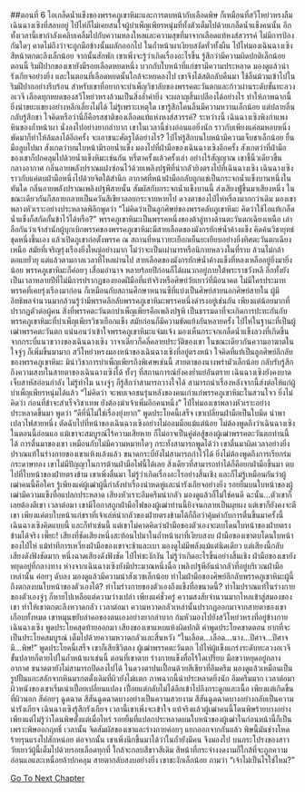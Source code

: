 ##ตอนที่ 6 ไอเกล็ดน้ำแข็งของพรรคภูเขาหิมะและการตบหน้ากับเลือดพิษ
ก็เหมือนที่สวีโหย่วหรงลืมเฉินฉางเซิงที่สลบอยู่ ไป๋ไห่ก็ไม่เคยสนใจผู้บำเพ็ญเพียรหนุ่มที่ทั้งตัวเต็มไปด้วยเกล็ดน้ำแข็งคนนั้น อีกทั้งเวลานี้เขากำลังเคลิบเคลิ้มไปกับความหลงใหลและความสุขที่มาจากเลือดแท้หงส์สวรรค์ ไม่มีการป้องกันใดๆ คาดไม่ถึงว่าจะถูกมือข้างนั้นผลักออกไป
ในถ้ำหน้าผาเงียบสงัดทั่วทั้งผืน ไป๋ไห่มองเฉินฉางเซิง สีหน้าตกตะลึงเล็กน้อย จากนั้นสักพัก เขาเพิ่งจะรู้ว่าเกิดเรื่องอะไรขึ้น รู้สึกว่ามีความผิดปกติเล็กน้อย
ตอนนี้ ริมฝีปากของเขายังมีรอยเลือดหยดหนึ่ง บวกกับใบหน้าที่แก่ชรามีความประหลาด มองดูแล้วน่ารังเกียจอย่างยิ่ง และในตอนที่เลือดหยดนั้นใกล้จะหยดลงไป เขาจึงได้สติกลับคืนมา ใช้ลิ้นม้วนเข้าไปในริมฝีปากอย่างรีบร้อน สำหรับเขาที่อยากจะบำเพ็ญวิชาลับของพรรคตะวันตกและก้าวผ่านระดับขั้นทะลวงอเวจี เลือดทุกหยดของสวีโหย่วหรงล้วนเป็นสิ่งล้ำค่ายิ่ง จะผลาญสิ้นเปลืองได้อย่างไร ทำให้ภาพฉากนี้ยิ่งน่าขยะแขยงอย่างหลีกเลี่ยงไม่ได้
ไม่รู้เพราะเหตุใด เขารู้สึกโคนลิ้นมีความหวานเล็กน้อย แต่ปลายลิ้นกลับรู้สึกชา ใจคิดหรือว่านี่ก็คือรสชาติของเลือดแท้แห่งหงส์สวรรค์?
ระหว่างนี้ เฉินฉางเซิงพิงกำแพงหินของถ้ำหน้าผา นั่งลงไปอย่างยากลำบาก เขาในเวลานี้ช่างอ่อนแอยิ่งนัก ราวกับเพียงแค่ลมหอบหนึ่งพัดมาก็ทำให้ล้มลงได้อีกครั้ง จะเอาชนะศัตรูได้อย่างไร?
ไป๋ไห่รู้สึกบนใบหน้ามีความเจ็บชาเล็กน้อย ยื่นมือลูบไปมา สังเกตว่าบนใบหน้ามีรอยน้ำแข็ง มองไปที่ฝ่ามือของเฉินฉางเซิงอีกครั้ง สังเกตว่าที่ฝ่ามือของเขาก็ปกคลุมไปด้วยน้ำแข็งหิมะเช่นกัน หรี่ตาครั้งแล้วครั้งเล่า
อย่างไร้สัญญาณ เขาชี้นิ้วเดียวขึ้นกลางอากาศ กลิ่นอายพลังปราณแฝงซ่อนไว้ด้วยเพลิงปฐพีที่น่ากลัวยิงตรงไปที่เฉินฉางเซิง
เฉินฉางเซิงราวกับแค่ตบฝ่ามือหนึ่งไปด้วยจิตใต้สำนึก อากาศที่หน้าฝ่ามือกลับถูกแช่เป็นกระจกน้ำแข็งบานหนึ่งในทันใด
กลิ่นอายพลังปราณเพลิงปฐพีสายนั้น สัมผัสกับกระจกน้ำแข็งบานนี้ ส่งเสียงฟู่ขึ้นมาเสียงหนึ่ง ในขณะเดียวกันก็สลายกลายเป็นควันสีเขียวลอยกระจายหายไป
ดวงตาของไป๋ไห่หรี่ลงมากกว่าเดิม มองเขาพลางหัวเราะอย่างประหลาดพิลึกพูดว่า “ไม่คิดว่าเป็นลูกศิษย์ของพรรคลับภูเขาหิมะ คิดว่าใช้ไอแท้เกล็ดน้ำแข็งก็สกัดกั้นข้าไว้ได้หรือ?”
พรรคภูเขาหิมะเป็นพรรคหนึ่งของต้าลู่ทางด้านตะวันตกเฉียงเหนือ เล่าลือกันว่าเจ้าสำนักผู้บุกเบิกพรรคของพรรคภูเขาหิมะมีสายเลือดของมังกรยักษ์น้ำค้างแข็ง คิดค้นวิชายุทธ์ชุดหนึ่งขึ้นเอง แล้วเปิดภูเขาก่อตั้งพรรค ณ สถานที่หนาวยะเยือกเย็นยะเยียบอย่างยิ่งทิศตะวันตกเฉียงเหนือ สมัยที่เจริญรุ่งเรืองยิ่งใหญ่อย่างมาก ไม่ว่าจะเป็นเผ่ามารหรือนิกายหลวงในที่ราบ ล้วนไม่กล้าตอแยยั่วยุ แต่แล้วตามกาลเวลาที่ไหลผ่านไป สายเลือดของมังกรยักษ์น้ำค้างแข็งที่หลงเหลืออยู่ยิ่งมายิ่งน้อย พรรคภูเขาหิมะก็ค่อยๆ เสื่อมอำนาจ หลายร้อยปีก่อนก็ได้ผนวกอยู่ภายใต้พระราชวังหลี อีกทั้งยังเป็นเวลาหลายปีที่ไม่มีการปรากฏของยอดฝีมือที่แท้จริงหรือศิษย์วัยเยาว์ที่มีอนาคต
ไม่มีใครประมาทพรรคที่เคยรุ่งเรืองมาก่อน ก็เหมือนกับสถานศึกษาหนานซีที่แบ่งเป็นศิษย์สายนอกศิษย์สายใน ผู้มีอิทธิพลจำนวนมากล้วนรู้ว่ามีพรรคลึกลับพรรคภูเขาหิมะพรรคหนึ่งดำรงอยู่เช่นกัน เพียงแต่น้อยมากที่ปรากฏตัวต่อผู้คน สิ่งที่พรรคตะวันตกบำเพ็ญเพียรคือเพลิงปฐพี เป็นธรรมดาที่จะเกิดการปะทะกันกับพรรคภูเขาหิมะที่บำเพ็ญเพียรวิชาเยือกแข็ง สมัยก่อนก็มีความขัดแย้งกันหลายครั้ง ไป๋ไห่ในฐานะที่เป็นผู้เฒ่าพรรคตะวันตก แน่นอนว่าเข้าใจพรรคภูเขาหิมะแจ่มแจ้ง มองเห็นกระจกเกล็ดน้ำแข็งลวงที่เกิดขึ้นจากกระบี่แนวขวางของเฉินฉางเซิง วาจาเดียวก็คลี่คลายประวัติของเขา ในขณะเดียวกันความอาฆาตในใจจู่ๆ ก็เพิ่มขึ้นมามาก
สวีโหย่วหรงมองหน้าของเฉินฉางเซิงที่อยู่ตรงหน้า ใจคิดที่แท้เป็นลูกศิษย์ลึกลับของพรรคภูเขาหิมะ มิน่าวิชาการบำเพ็ญเพียรถึงพิเศษเช่นนี้
สายตาของนางพร่ามัวเล็กน้อย กลับรับรู้สึกถึงความสงบในสายตาของเฉินฉางเซิงได้ ทั้งๆ ที่สถานการณ์ยังคงย่ำแย่อันตราย เฉินฉางเซิงยังคงบาดเจ็บสาหัสอ่อนกำลัง ไม่รู้ทำไม นางจู่ๆ ก็รู้สึกว่าสามารถวางใจได้ สามารถนำเรื่องหลังจากนี้ส่งต่อให้แก่ผู้บำเพ็ญเพียรหนุ่มได้แล้ว
“ไม่คิดว่า จะพบเจอชนรุ่นหลังของคนเก่าแก่พรรคภูเขาหิมะในสวนโจว ยิ่งไม่คิดว่า ก่อนที่ข้าจะสำเร็จวิชาเทพ ยังต้องฆ่าเจ้าเพิ่มอีกคนหนึ่ง”
ไป๋ไห่มองเขาพลางหัวเราะอย่างประหลาดขึ้นมา พูดว่า “ดีที่นี่ไม่ใช่เรื่องยุ่งยาก”
พูดประโยคนี้เสร็จ เขาเปลี่ยนฝ่ามือเป็นใบมีด นำพาเปลวไฟสายหนึ่ง ตัดฉับไปที่หน้าของเฉินฉางเซิงอย่างไม่ออมมือแม้แต่น้อย
ไม่ต้องพูดถึงว่าเฉินฉางเซิงในตอนนี้อ่อนแอ แม้เขาจะสมบูรณ์ไร้ความเสียหาย ก็ไม่อาจเป็นคู่ต่อสู้ของผู้เฒ่าพรรคตะวันตกท่านนี้ได้
การตื่นมาของเขา เหมือนกับไม่มีความหมายใดๆ กระทั่งสามารถพูดได้ว่า เขาตื่นมาผิดเวลาอย่างยิ่ง
ปราณแท้ในร่างกายของเขาแห้งแล้งแล้ว ขนาดกระบี่ยังไม่สามารถกำไว้ได้ ยิ่งไม่ต้องพูดถึงการเรียกร่มกระดาษทอง
เขาไม่มีปัญญาในการต้านฝ่ามือไฟนี้ได้เลย สิ่งเดียวที่สามารถทำได้ก็คือยกฝ่ามือขึ้นมา ตบไปที่ใบหน้าของฝ่ายตรงข้าม
เขาเพิ่งตื่นมา ไม่รู้ว่าเกิดเรื่องอะไรอย่างสิ้นเชิง และก็ไม่รู้เหมือนกันว่าผู้เฒ่าคนนี้คือใคร รู้เพียงแค่ผู้เฒ่าผู้นี้กำลังทำเรื่องน่าหดหู่และน่ารังเกียจอย่างยิ่ง รอยยิ้มบนใบหน้าของผู้เฒ่ามีความแข็งทื่อแปลกประหลาด เสียงหัวเราะอึมครึมน่ากลัว มองดูแล้วก็ไม่ใช่คนดี ฉะนั้น...ตัวเขาก็เลยต้องตีเขา
เวลาต่อมา เขามีโอกาสถูกฝ่ามือไฟของผู้เฒ่าท่านนี้ยิงจนกลายเป็นผุยผง แต่เขาก็ยังคงจะตีเขา เพียงแค่ตบใบหน้าแก่ชราที่เจ้าเล่ห์น่ากลัวของฝ่ายตรงข้ามได้ก็ถือว่าคุ้มค่ากับการตื่นขึ้นมาครั้งนี้
เฉินฉางเซิงคิดแบบนี้ และก็ทำเช่นนี้
แต่เขาไม่คาดคิดว่าฝ่ามือของตัวเองจะตบโดนใบหน้าของฝ่ายตรงข้ามได้จริง
เพี๊ยะ! เสียงที่ชัดเสียงหนึ่งสะท้อนไปมาในถ้ำหน้าผาที่เงียบสงบ
ฝ่ามือของเขาตบโดนใบหน้าของไป๋ไห่
แม้ท่าทีการเหวี่ยงฝ่ามือของเขาจะช้าและเบา มองดูไม่มีพลังแม้แต่นิดเดียว แต่เสียงนี้กลับเสียงดังฟังชัดมาก
หนึ่งฉาดเสียงดังฟังชัด
ไป๋ไห่ชะงักงัน ไม่รู้ว่าเกิดอะไรขึ้นอย่างสิ้นเชิง
ฝ่ามือของเขายังหยุดอยู่ที่กลางทาง ห่างจากเฉินฉางเซิงยังมีประมาณหนึ่งฉื่อ เพลิงปฐพีอันน่ากลัวที่อยู่บริเวณฝ่ามือเหล่านั้น ค่อยๆ ดับลง มองดูแล้วมีความน่าสังเวชเล็กน้อย
ทำไมฝ่ามือของศิษย์ลึกลับพรรคภูเขาหิมะผู้นี้ ถึงตกลงบนใบหน้าของตัวเองได้? ทำไมร่างกายของตัวเองถึงแข็งทื่อขนาดนี้? ทำไมปราณแท้ในร่างกายของตัวเองจู่ๆ ก็หายไปเหลือแต่ความว่างเปล่า เพียงแค่ชั่วครู่ ความสงสัยจำนวนมากไหลเข้าสู่สมองของเขา ทำให้เขาตกตะลึงหวาดกลัว
เวลาต่อมา ความหวาดกลัวเหล่านั้นปรากฏออกมาจากสายตาของเขาเกือบทั้งหมด เขาหมุนขยับลำคอของตนเองอย่างยากลำบาก ก้มหัวมองไปยังสวีโหย่วหรงที่อยู่ข้างกายเฉินฉางเซิง พูดประโยคสุดท้ายออกมา
เสียงของเขาแหบแห้งผิดปกติ คำพูดประโยคขาดตอน ยากที่จะเป็นประโยคสมบูรณ์ เต็มไปด้วยความหวาดกลัวและสิ้นหวัง “ในเลือด...เลือด...นาง...ปีศาจ...ปีศาจมี…พิษ!”
พูดประโยคนี้เสร็จ เขาก็เสียชีวิตลง
ผู้เฒ่าพรรคตะวันตก ไป๋ไห่ผู้แข็งแกร่งระดับทะลวงอเวจีขั้นปลายก็ตายไปในถ้ำหน้าผาเช่นนี้
ตอนที่เขาตาย ร่างกายแข็งทื่อไร้ใดเปรียบ มือขวาหยุดอยู่กลางอากาศ ขนาดตายังไม่สามารถปิดลงไปได้ ในดวงตาปนเปื้อนด้วยสีเขียวที่อึมครึม มองดูแล้วเหมือนเป็นรูปปั้นแกะสลักจากหินมรกตดั้งเดิมที่ผิวยังไม่แตก
ภาพฉากนี้น่าประหลาดยิ่งนัก อึมครึมมาก
เวลาต่อมา ผิวหนังของเขาเริ่มเน่าเปื่อยเปลี่ยนแปลง เปื่อยแต่กลับไม่ได้ลึกเข้าไปถึงกระดูกและเนื้อ เพียงแต่เกิดขึ้นที่ผิวนอก สีค่อยๆ ฉูดฉาด
สีสันฉูดฉาดบางอย่างเป็นความสวยงาม สีสันฉูดฉาดบางอย่างกลับเป็นความน่ารังเกียจ
เฉินฉางเซิงรู้สึกรังเกียจ
เวลานี้เขาเพิ่งจะเข้าใจ แท้จริงแล้วผู้เฒ่าคนนี้โดนพิษร้ายบางอย่าง เพียงแต่ไม่รู้ว่าโดนพิษตั้งแต่เมื่อไหร่
รอยยิ้มที่แปลกประหลาดบนใบหน้าของผู้เฒ่าในก่อนหน้านี้ก็เป็นเพราะพิษออกฤทธิ์ เวลานั้น จิตสัมผัสของเขาและร่างกายค่อยๆ แยกออกจากกันแล้ว
พิษนี้มันช่างโหดร้ายรุนแรงไปสักหน่อย
ต่อจากนั้น เขาเพิ่งนึกขึ้นมาได้ว่าในถ้ำยังมีคน จึงมองไป
บนกระโปรงของสาววัยเยาว์ผู้นี้เต็มไปด้วยรอยเลือดทุกที่ ใกล้จะกลบสีขาวสีเดิม สีหน้าที่กระจ่างงดงามก็ใกล้ที่จะถูกความอ่อนแอและเหนื่อยล้าปกคลุม สายตากลับสงบอย่างยิ่ง
เขาชะงักเล็กน้อย ถามว่า “เจ้าไม่เป็นไรใช่ไหม?”


[Go To Next Chapter]( ./291.md)